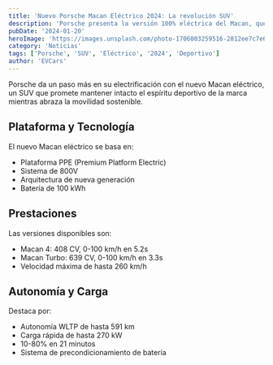 ```yaml
---
title: 'Nuevo Porsche Macan Eléctrico 2024: La revolución SUV'
description: 'Porsche presenta la versión 100% eléctrica del Macan, que promete mantener el ADN deportivo de la marca con una tecnología de vanguardia.'
pubDate: '2024-01-20'
heroImage: 'https://images.unsplash.com/photo-1706003259516-2812ee7c7e6d'
category: 'Noticias'
tags: ['Porsche', 'SUV', 'Eléctrico', '2024', 'Deportivo']
author: 'EVCars'
---
```


Porsche da un paso más en su electrificación con el nuevo Macan eléctrico, un SUV que promete mantener intacto el espíritu deportivo de la marca mientras abraza la movilidad sostenible.

## Plataforma y Tecnología

El nuevo Macan eléctrico se basa en:
- Plataforma PPE (Premium Platform Electric)
- Sistema de 800V
- Arquitectura de nueva generación
- Batería de 100 kWh

## Prestaciones

Las versiones disponibles son:
- Macan 4: 408 CV, 0-100 km/h en 5.2s
- Macan Turbo: 639 CV, 0-100 km/h en 3.3s
- Velocidad máxima de hasta 260 km/h

## Autonomía y Carga

Destaca por:
- Autonomía WLTP de hasta 591 km
- Carga rápida de hasta 270 kW
- 10-80% en 21 minutos
- Sistema de precondicionamiento de batería
